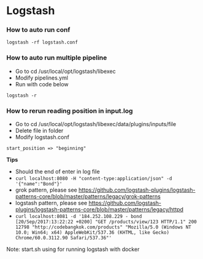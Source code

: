 # Logstash

### How to auto run conf
```
logstash -rf logstash.conf
```

### How to auto run multiple pipeline
- Go to
  cd /usr/local/opt/logstash/libexec
- Modify pipelines.yml
- Run with code below
```
logstash -r
```

### How to rerun reading position in input.log
- Go to 
  cd /usr/local/opt/logstash/libexec/data/plugins/inputs/file
- Delete file in folder
- Modify logstash.conf

```
start_position => "beginning"
```

**Tips**
- Should the end of enter in log file
- ```curl localhost:8080 -H "content-type:application/json" -d '{"name":"Bond"}'```
- grok pattern, please see https://github.com/logstash-plugins/logstash-patterns-core/blob/master/patterns/legacy/grok-patterns
- logstash pattern, please see https://github.com/logstash-plugins/logstash-patterns-core/blob/master/patterns/legacy/httpd
- ```curl localhost:8081 -d '184.252.108.229 - bond [20/Sep/2017:13:22:22 +0200] "GET /products/view/123 HTTP/1.1" 200 12798 "http://codebangkok.com/products" "Mozilla/5.0 (Windows NT 10.0; Win64; x64) AppleWebKit/537.36 (KHTML, like Gecko) Chrome/60.0.3112.90 Safari/537.36"'```

Note:
start.sh using for running logstash with docker